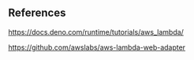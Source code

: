 <!-- markdownlint-disable -->

## References

<https://docs.deno.com/runtime/tutorials/aws_lambda/>

<https://github.com/awslabs/aws-lambda-web-adapter>

